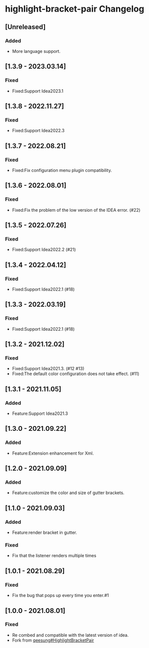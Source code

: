 # highlight-bracket-pair Changelog #

## [Unreleased]

### Added

- More language support.

## [1.3.9 - 2023.03.14]

### Fixed

+ Fixed:Support Idea2023.1

## [1.3.8 - 2022.11.27]

### Fixed

+ Fixed:Support Idea2022.3

## [1.3.7 - 2022.08.21]

### Fixed

+ Fixed:Fix configuration menu plugin compatibility.

## [1.3.6 - 2022.08.01]

### Fixed

+ Fixed:Fix the problem of the low version of the IDEA error. (#22)

## [1.3.5 - 2022.07.26]

### Fixed

+ Fixed:Support Idea2022.2 (#21)

## [1.3.4 - 2022.04.12]

### Fixed

+ Fixed:Support Idea2022.1 (#18)

## [1.3.3 - 2022.03.19]

### Fixed

+ Fixed:Support Idea2022.1 (#18)

## [1.3.2 - 2021.12.02]

### Fixed

+ Fixed:Support Idea2021.3. (#12 #13)
+ Fixed:The default color configuration does not take effect. (#11)

## [1.3.1 - 2021.11.05]

### Added

+ Feature:Support Idea2021.3

## [1.3.0 - 2021.09.22]

### Added

+ Feature:Extension enhancement for Xml.

## [1.2.0 - 2021.09.09]

### Added

+ Feature:customize the color and size of gutter brackets.

## [1.1.0 - 2021.09.03]

### Added

+ Feature:render bracket in gutter.

### Fixed

+ Fix that the listener renders multiple times

## [1.0.1 - 2021.08.29]

### Fixed

- Fix the bug that pops up every time you enter.#1

## [1.0.0 - 2021.08.01]

### Fixed

- Re combed and compatible with the latest version of idea.
- Fork from [qeesung#HighlightBracketPair](https://github.com/qeesung/HighlightBracketPair)
